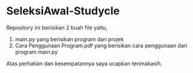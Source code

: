 # SeleksiAwal-Studycle
Repository ini berisikan 2 buah file yaitu,
1. main.py yang berisikan program dari projek
2. Cara Penggunaan Program.pdf yang berisikan cara penggunaan dari program main.py

Atas perhatian dan kesempatannya saya ucapkan terimakasih.

